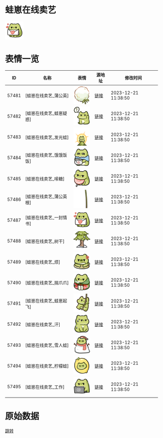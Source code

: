 # 蛙崽在线卖艺

<img src="./cover.png" height="60" alt="cover" />

# 表情一览

|ID|名称|表情|源地址|修改时间|
|----|----|----|----|----|
|57481|[蛙崽在线卖艺_蒲公英]|<img src="./pic/057481_%5B蛙崽在线卖艺_蒲公英%5D.png" height="60" alt="蒲公英"/>|[链接](https://i0.hdslb.com/bfs/garb/8e2b9feec03afb96968531e3b8e49275a603e5cd.png)|2023-12-21 11:38:50|
|57482|[蛙崽在线卖艺_蛙崽疑惑]|<img src="./pic/057482_%5B蛙崽在线卖艺_蛙崽疑惑%5D.png" height="60" alt="蛙崽疑惑"/>|[链接](https://i0.hdslb.com/bfs/garb/ca4611a98e052d25570f6b733ecf6ece92a9ab80.png)|2023-12-21 11:38:50|
|57483|[蛙崽在线卖艺_发光蛙]|<img src="./pic/057483_%5B蛙崽在线卖艺_发光蛙%5D.png" height="60" alt="发光蛙"/>|[链接](https://i0.hdslb.com/bfs/garb/476722101d316becf8536a046d49833290925305.png)|2023-12-21 11:38:50|
|57484|[蛙崽在线卖艺_饿饿饭饭]|<img src="./pic/057484_%5B蛙崽在线卖艺_饿饿饭饭%5D.png" height="60" alt="饿饿饭饭"/>|[链接](https://i0.hdslb.com/bfs/garb/ad6ac7ef5e60fe4c8ef09e6ef23f598931a55655.png)|2023-12-21 11:38:50|
|57485|[蛙崽在线卖艺_嗦糖]|<img src="./pic/057485_%5B蛙崽在线卖艺_嗦糖%5D.png" height="60" alt="嗦糖"/>|[链接](https://i0.hdslb.com/bfs/garb/95004e08c2c0f800403a6cd5f19c8a4999ec30f1.png)|2023-12-21 11:38:50|
|57486|[蛙崽在线卖艺_蒲公英根]|<img src="./pic/057486_%5B蛙崽在线卖艺_蒲公英根%5D.png" height="60" alt="蒲公英根"/>|[链接](https://i0.hdslb.com/bfs/garb/ae34d6a3ceb4274aa9f65e24cc168d34b80de000.png)|2023-12-21 11:38:50|
|57487|[蛙崽在线卖艺_一封情书]|<img src="./pic/057487_%5B蛙崽在线卖艺_一封情书%5D.png" height="60" alt="一封情书"/>|[链接](https://i0.hdslb.com/bfs/garb/6578d68c5a4904c46eb9b2d1eca0178bc98fa0bb.png)|2023-12-21 11:38:50|
|57488|[蛙崽在线卖艺_树干]|<img src="./pic/057488_%5B蛙崽在线卖艺_树干%5D.png" height="60" alt="树干"/>|[链接](https://i0.hdslb.com/bfs/garb/e74934f005282a82ae0c106a5af072c19d239dd5.png)|2023-12-21 11:38:50|
|57489|[蛙崽在线卖艺_烦]|<img src="./pic/057489_%5B蛙崽在线卖艺_烦%5D.png" height="60" alt="烦"/>|[链接](https://i0.hdslb.com/bfs/garb/8fc39149b005e38be25e8a991548e4c9c0eccc3f.png)|2023-12-21 11:38:50|
|57490|[蛙崽在线卖艺_揣爪爪]|<img src="./pic/057490_%5B蛙崽在线卖艺_揣爪爪%5D.png" height="60" alt="揣爪爪"/>|[链接](https://i0.hdslb.com/bfs/garb/580c3fa721168bbda609e7b6669507d7a96b30a6.png)|2023-12-21 11:38:50|
|57491|[蛙崽在线卖艺_蛙崽起飞]|<img src="./pic/057491_%5B蛙崽在线卖艺_蛙崽起飞%5D.png" height="60" alt="蛙崽起飞"/>|[链接](https://i0.hdslb.com/bfs/garb/8381c524d6aace9b5952c882b7449cddb60e51b6.png)|2023-12-21 11:38:50|
|57492|[蛙崽在线卖艺_汗]|<img src="./pic/057492_%5B蛙崽在线卖艺_汗%5D.png" height="60" alt="汗"/>|[链接](https://i0.hdslb.com/bfs/garb/c90275d0ed1ef5f40f853c3b4741d0e65020674c.png)|2023-12-21 11:38:50|
|57493|[蛙崽在线卖艺_雪人蛙]|<img src="./pic/057493_%5B蛙崽在线卖艺_雪人蛙%5D.png" height="60" alt="雪人蛙"/>|[链接](https://i0.hdslb.com/bfs/garb/334f5640f3b9ebb8d1e57861851fabdda05c5dc3.png)|2023-12-21 11:38:50|
|57494|[蛙崽在线卖艺_柠檬蛙]|<img src="./pic/057494_%5B蛙崽在线卖艺_柠檬蛙%5D.png" height="60" alt="柠檬蛙"/>|[链接](https://i0.hdslb.com/bfs/garb/cf75f2d9cca2df02a4a5717d914ec8c06a772b64.png)|2023-12-21 11:38:50|
|57495|[蛙崽在线卖艺_工作]|<img src="./pic/057495_%5B蛙崽在线卖艺_工作%5D.png" height="60" alt="工作"/>|[链接](https://i0.hdslb.com/bfs/garb/00bd3004936ecee09ff5ba477877ba1bd773e417.png)|2023-12-21 11:38:50|

# 原始数据

[跳转](./raw.json)

